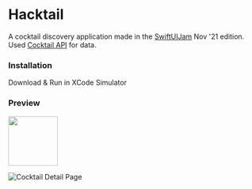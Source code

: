 # Hacktail
A cocktail discovery application made in the [SwiftUIJam](https://www.swiftuijam.com/index.html) Nov '21 edition.
Used [Cocktail API](https://rapidapi.com/thecocktaildb/api/the-cocktail-db/) for data.

### Installation
Download & Run in XCode Simulator

### Preview
<img src="https://user-images.githubusercontent.com/11782011/140909966-43894bd7-b859-4247-bcf9-3cce4b6617fe.png" width="100" height="100">

![Cocktail Detail Page](https://user-images.githubusercontent.com/11782011/140909982-127dd9f8-1ad7-4a53-9e8a-d77dded52ba5.png)
